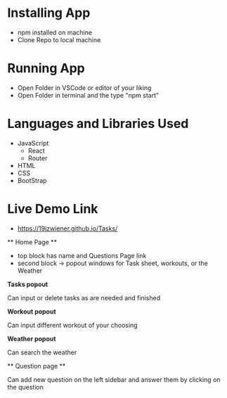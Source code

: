 # Installing App
- npm installed on machine
- Clone Repo to local machine

# Running App
- Open Folder in VSCode or editor of your liking
- Open Folder in terminal and the type "npm start"

# Languages and Libraries Used
- JavaScript
  -    React
  -    Router
- HTML
- CSS
-   BootStrap

# Live Demo Link
- https://19jzwiener.github.io/Tasks/

** Home Page **
- top block has name and Questions Page link
- second block -> popout windows for Task sheet, workouts, or the Weather

**Tasks popout**
<p>Can input or delete tasks as are needed and finished</p>

**Workout popout**
<p>Can input different workout of your choosing</p>

**Weather popout**
<p>Can search the weather</p>

** Question page **
<p>Can add new question on the left sidebar and answer them by clicking on the question</p>

